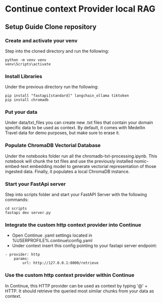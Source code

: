 # Continue context Provider local RAG
## Setup Guide Clone repository
### Create and activate your venv
Step into the cloned directory and run the following:
```
python -m venv venv 
venv\Scripts\activate
```
### Install Libraries
Under the previous directory run the following:
```
pip install "fastapi[standard]" langchain_ollama tiktoken
pip install chromadb
```
### Put your data
Under data/txt_files you can create new .txt files that contain your domain specific data to be used as context. By default, it comes with Medellin Travel data for demo purposes, but make sure to erase it.
### Populate ChromaDB Vectorial Database
Under the notebooks folder run all the chromadb-txt-processing.ipynb. This notebook will chunk the txt files and use the previously installed nomic-embed-text embedding model to generate vectorial representation of those ingested data. Finally, it populates a local ChromaDB instance.
### Start your FastApi server
Step into scripts folder and start your FastAPI Server with the following commands:
```
cd scripts
fastapi dev server.py
```
### Integrate the custom http context provider into Continue
- Open Continue .yaml settings located in %USERPROFILE%\.continue\config.yaml
- Under context insert this config pointing to your fastapi server endpoint:
```
- provider: http
    params:
        url: http://127.0.0.1:8000/retrieve
```
### Use the custom http context provider within Continue
In Continue, this HTTP provider can be used as context by typing '@' + HTTP. It should retrieve the queried most similar chunks from your data as context.